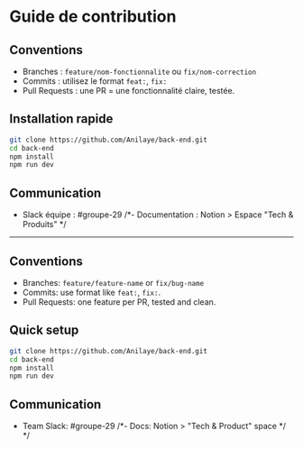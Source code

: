 # Guide de contribution

## Conventions
- Branches : `feature/nom-fonctionnalite` ou `fix/nom-correction`
- Commits : utilisez le format `feat:`, `fix:`
- Pull Requests : une PR = une fonctionnalité claire, testée.

## Installation rapide
```bash
git clone https://github.com/Anilaye/back-end.git
cd back-end
npm install
npm run dev
```

## Communication
- Slack équipe : #groupe-29
/*- Documentation : Notion > Espace "Tech & Produits" */

---

## Conventions
- Branches: `feature/feature-name` or `fix/bug-name`
- Commits: use format like `feat:`, `fix:`.
- Pull Requests: one feature per PR, tested and clean.

## Quick setup
```bash
git clone https://github.com/Anilaye/back-end.git
cd back-end
npm install
npm run dev
```

## Communication
- Team Slack: #groupe-29
/*- Docs: Notion > "Tech & Product" space */
*/
